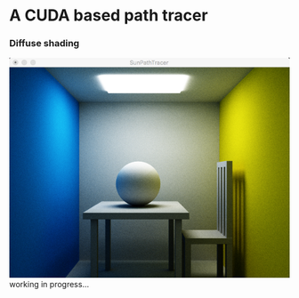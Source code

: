 <h1>A CUDA based path tracer</h1>
<h3>Diffuse shading</h3>
<img src="./images/1.png"></img>
<br />
working in progress...
